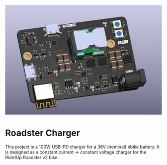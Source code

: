 ![](doc/img/pcb-front-render.png)

# Roadster Charger
This project is a 100W USB-PD charger for a 36V (nominal) ebike battery. It is designed as a constant current -> constant voltage charger for the Ride1Up Roadster v2 bike.